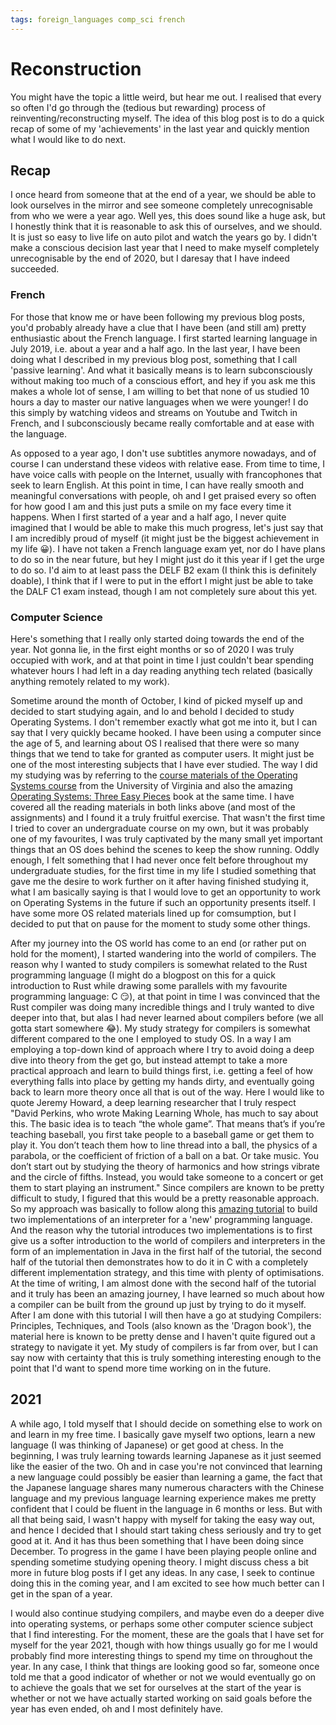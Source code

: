 ```yaml
---
tags: foreign_languages comp_sci french
---
```


# Reconstruction

You might have the topic a little weird, but hear me out. I realised that every so often I'd go through the (tedious but rewarding) process of reinventing/reconstructing myself. The idea of this blog post is to do a quick recap of some of my 'achievements' in the last year and quickly mention what I would like to do next.

## Recap

I once heard from someone that at the end of a year, we should be able to look ourselves in the mirror and see someone completely unrecognisable from who we were a year ago. Well yes, this does sound like a huge ask, but I honestly think that it is reasonable to ask this of ourselves, and we should. It is just so easy to live life on auto pilot and watch the years go by. I didn't make a conscious decision last year that I need to make myself completely unrecognisable by the end of 2020, but I daresay that I have indeed succeeded.

### French

For those that know me or have been following my previous blog posts, you'd probably already have a clue that I have been (and still am) pretty enthusiastic about the French language. I first started learning language in July 2019, i.e. about a year and a half ago. In the last year, I have been doing what I described in my previous blog post, something that I call 'passive learning'. And what it basically means is to learn subconsciously without making too much of a conscious effort, and hey if you ask me this makes a whole lot of sense, I am willing to bet that none of us studied 10 hours a day to master our native languages when we were younger! I do this simply by watching videos and streams on Youtube and Twitch in French, and I subconsciously became really comfortable and at ease with the language.

As opposed to a year ago, I don't use subtitles anymore nowadays, and of course I can understand these videos with relative ease. From time to time, I have voice calls with people on the Internet, usually with francophones that seek to learn English. At this point in time, I can have really smooth and meaningful conversations with people, oh and I get praised every so often for how good I am and this just puts a smile on my face every time it happens. When I first started of a year and a half ago, I never quite imagined that I would be able to make this much progress, let's just say that I am incredibly proud of myself (it might just be the biggest achievement in my life 😀). I have not taken a French language exam yet, nor do I have plans to do so in the near future, but hey I might just do it this year if I get the urge to do so. I'd aim to at least pass the DELF B2 exam (I think this is definitely doable), I think that if I were to put in the effort I might just be able to take the DALF C1 exam instead, though I am not completely sure about this yet.

### Computer Science

Here's something that I really only started doing towards the end of the year. Not gonna lie, in the first eight months or so of 2020 I was truly occupied with work, and at that point in time I just couldn't bear spending whatever hours I had left in a day reading anything tech related (basically anything remotely related to my work).

Sometime around the month of October, I kind of picked myself up and decided to start studying again, and lo and behold I decided to study Operating Systems. I don't remember exactly what got me into it, but I can say that I very quickly became hooked. I have been using a computer since the age of 5, and learning about OS I realised that there were so many things that we tend to take for granted as computer users. It might just be one of the most interesting subjects that I have ever studied. The way I did my studying was by referring to the [course materials of the Operating Systems course](http://rust-class.org) from the University of Virginia and also the amazing [Operating Systems: Three Easy Pieces](http://pages.cs.wisc.edu/~remzi/OSTEP/) book at the same time. I have covered all the reading materials in both links above (and most of the assignments) and I found it a truly fruitful exercise. That wasn't the first time I tried to cover an undergraduate course on my own, but it was probably one of my favourites, I was truly captivated by the many small yet important things that an OS does behind the scenes to keep the show running. Oddly enough, I felt something that I had never once felt before throughout my undergraduate studies, for the first time in my life I studied something that gave me the desire to work further on it after having finished studying it, what I am basically saying is that I would love to get an opportunity to work on Operating Systems in the future if such an opportunity presents itself. I have some more OS related materials lined up for comsumption, but I decided to put that on pause for the moment to study some other things.

After my journey into the OS world has come to an end (or rather put on hold for the moment), I started wandering into the world of compilers. The reason why I wanted to study compilers is somewhat related to the Rust programming language (I might do a blogpost on this for a quick introduction to Rust while drawing some parallels with my favourite programming language: C 😏), at that point in time I was convinced that the Rust compiler was doing many incredible things and I truly wanted to dive deeper into that, but alas I had never learned about compilers before (we all gotta start somewhere 😂). My study strategy for compilers is somewhat different compared to the one I employed to study OS. In a way I am employing a top-down kind of approach where I try to avoid doing a deep dive into theory from the get go, but instead attempt to take a more practical approach and learn to build things first, i.e. getting a feel of how everything falls into place by getting my hands dirty, and eventually going back to learn more theory once all that is out of the way. Here I would like to quote Jeremy Howard, a deep learning researcher that I truly respect "David Perkins, who wrote Making Learning Whole, has much to say about this. The basic idea is to teach “the whole game”. That means that’s if you’re teaching baseball, you first take people to a baseball game or get them to play it. You don’t teach them how to line thread into a ball, the physics of a parabola, or the coefficient of friction of a ball on a bat. Or take music. You don’t start out by studying the theory of harmonics and how strings vibrate and the circle of fifths. Instead, you would take someone to a concert or get them to start playing an instrument." Since compilers are known to be pretty difficult to study, I figured that this would be a pretty reasonable approach. So my approach was basically to follow along this [amazing tutorial](https://craftinginterpreters.com) to build two implementations of an interpreter for a 'new' programming language. And the reason why the tutorial introduces two implementations is to first give us a softer introduction to the world of compilers and interpreters in the form of an implementation in Java in the first half of the tutorial, the second half of the tutorial then demonstrates how to do it in C with a completely different implementation strategy, and this time with plenty of optimisations. At the time of writing, I am almost done with the second half of the tutorial and it truly has been an amazing journey, I have learned so much about how a compiler can be built from the ground up just by trying to do it myself. After I am done with this tutorial I will then have a go at studying Compilers: Principles, Techniques, and Tools (also known as the 'Dragon book'), the material here is known to be pretty dense and I haven't quite figured out a strategy to navigate it yet. My study of compilers is far from over, but I can say now with certainty that this is truly something interesting enough to the point that I'd want to spend more time working on in the future.

## 2021
A while ago, I told myself that I should decide on something else to work on and learn in my free time. I basically gave myself two options, learn a new language (I was thinking of Japanese) or get good at chess. In the beginning, I was truly learning towards learning Japanese as it just seemed like the easier of the two. Oh and in case you're not convinced that learning a new language could possibly be easier than learning a game, the fact that the Japanese language shares many numerous characters with the Chinese language and my previous language learning experience makes me pretty confident that I could be fluent in the language in 6 months or less. But with all that being said, I wasn't happy with myself for taking the easy way out, and hence I decided that I should start taking chess seriously and try to get good at it. And it has thus been something that I have been doing since December. To progress in the game I have been playing people online and spending sometime studying opening theory. I might discuss chess a bit more in future blog posts if I get any ideas. In any case, I seek to continue doing this in the coming year, and I am excited to see how much better can I get in the span of a year.

I would also continue studying compilers, and maybe even do a deeper dive into operating systems, or perhaps some other computer science subject that I find interesting. For the moment, these are the goals that I have set for myself for the year 2021, though with how things usually go for me I would probably find more interesting things to spend my time on throughout the year. In any case, I think that things are looking good so far, someone once told me that a good indicator of whether or not we would eventually go on to achieve the goals that we set for ourselves at the start of the year is whether or not we have actually started working on said goals before the year has even ended, oh and I most definitely have.